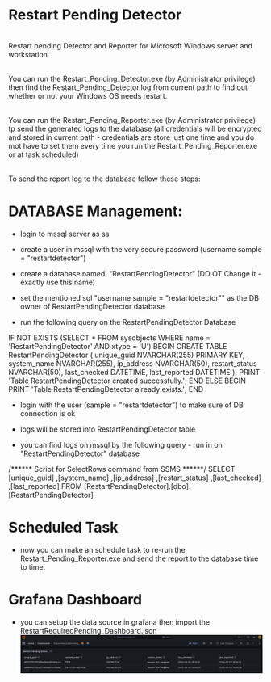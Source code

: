# Restart Pending Detector
<br /> Restart pending Detector and Reporter for Microsoft Windows server and workstation

<br /> You can run the Restart_Pending_Detector.exe (by Administrator privilege) then find the Restart_Pending_Detector.log from current path to find out whether or not your Windows OS needs restart.

<br /> You can run the Restart_Pending_Reporter.exe (by Administrator privilege) tp send the generated logs to the database (all credentials will be encrypted and stored in current path -  credentials are store just one time and you do mot have to set them every time you run the Restart_Pending_Reporter.exe or at task scheduled)

<br /> To send the report log to the database follow these steps:

# DATABASE Management:

- login to mssql server as sa

- create a user in mssql with the very secure password (username sample = "restartdetector")

- create a database named: "RestartPendingDetector" (DO OT Change it - exactly use this name) 

- set the mentioned sql "username sample = "restartdetector"" as the DB owner of RestartPendingDetector database

- run the following query on the RestartPendingDetector Database

IF NOT EXISTS (SELECT * FROM sysobjects WHERE name = 'RestartPendingDetector' AND xtype = 'U')
BEGIN
    CREATE TABLE RestartPendingDetector (
        unique_guid NVARCHAR(255) PRIMARY KEY,
        system_name NVARCHAR(255),
        ip_address NVARCHAR(50),
        restart_status NVARCHAR(50),
        last_checked DATETIME,
        last_reported DATETIME
    );
    PRINT 'Table RestartPendingDetector created successfully.';
END
ELSE
BEGIN
    PRINT 'Table RestartPendingDetector already exists.';
END


- login with the user (sample = "restartdetector") to make sure of DB connection is ok

- logs will be stored into RestartPendingDetector table 

 - you can find logs on mssql by the following query - run in on "RestartPendingDetector" database 

/****** Script for SelectRows command from SSMS  ******/
SELECT [unique_guid]
      ,[system_name]
      ,[ip_address]
      ,[restart_status]
      ,[last_checked]
      ,[last_reported]
  FROM [RestartPendingDetector].[dbo].[RestartPendingDetector]

# Scheduled Task

- now you can make an schedule task to re-run the Restart_Pending_Reporter.exe and send the report to the database time to time.

# Grafana Dashboard 

- you can setup the data source in grafana then import the RestartRequiredPending_Dashboard.json
![screenshot](RestartRequiredPending_Dashboard.png)

